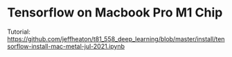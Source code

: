 # Tensorflow on Macbook Pro M1 Chip
Tutorial: https://github.com/jeffheaton/t81_558_deep_learning/blob/master/install/tensorflow-install-mac-metal-jul-2021.ipynb
